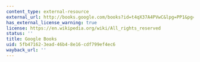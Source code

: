 ```yaml
---
content_type: external-resource
external_url: http://books.google.com/books?id=t4qX37A4PVwC&lpg=PP1&pg=PA79#v=onepage&q&f=false
has_external_license_warning: true
license: https://en.wikipedia.org/wiki/All_rights_reserved
status: ''
title: Google Books
uid: 5fb47162-3ead-46b4-8e16-cdf799ef4ec6
wayback_url: ''
---
```


